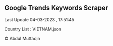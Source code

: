 

## Google Trends Keywords Scraper 
 
Last Update 04-03-2023 , 17:51:45

Country List :
VIETNAM.json



© Abdul Muttaqin 
